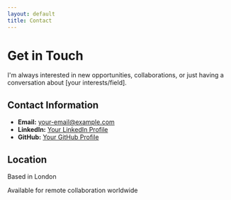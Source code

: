 ```yaml
---
layout: default
title: Contact
---
```


# Get in Touch

I'm always interested in new opportunities, collaborations, or just having a conversation about [your interests/field].

## Contact Information

* **Email:** [your-email@example.com](mailto:your-email@example.com)
* **LinkedIn:** [Your LinkedIn Profile](#)
* **GitHub:** [Your GitHub Profile](#)

## Location

Based in London

Available for remote collaboration worldwide
